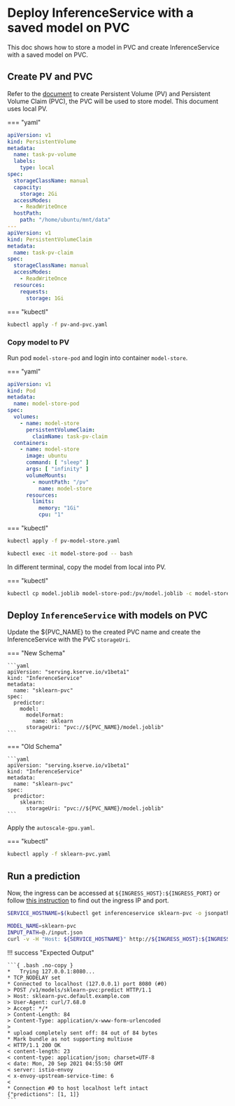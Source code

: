 
# Deploy InferenceService with a saved model on PVC

This doc shows how to store a model in PVC and create InferenceService with a saved model on PVC.

## Create PV and PVC

Refer to the [document](https://kubernetes.io/docs/concepts/storage/persistent-volumes/) to create Persistent Volume (PV) and Persistent Volume Claim (PVC), the PVC will be used to store model. This document uses local PV.

=== "yaml"
```yaml
apiVersion: v1
kind: PersistentVolume
metadata:
  name: task-pv-volume
  labels:
    type: local
spec:
  storageClassName: manual
  capacity:
    storage: 2Gi
  accessModes:
    - ReadWriteOnce
  hostPath:
    path: "/home/ubuntu/mnt/data"
---
apiVersion: v1
kind: PersistentVolumeClaim
metadata:
  name: task-pv-claim
spec:
  storageClassName: manual
  accessModes:
    - ReadWriteOnce
  resources:
    requests:
      storage: 1Gi
```

=== "kubectl"
```bash
kubectl apply -f pv-and-pvc.yaml
```

### Copy model to PV

Run pod `model-store-pod` and login into container `model-store`.

=== "yaml"
```yaml
apiVersion: v1
kind: Pod
metadata:
  name: model-store-pod
spec:
  volumes:
    - name: model-store
      persistentVolumeClaim:
        claimName: task-pv-claim
  containers:
    - name: model-store
      image: ubuntu
      command: [ "sleep" ]
      args: [ "infinity" ]
      volumeMounts:
        - mountPath: "/pv"
          name: model-store
      resources:
        limits:
          memory: "1Gi"
          cpu: "1"
```

=== "kubectl"
```bash
kubectl apply -f pv-model-store.yaml

kubectl exec -it model-store-pod -- bash
```

In different terminal, copy the model from local into PV.

=== "kubectl"
```bash
kubectl cp model.joblib model-store-pod:/pv/model.joblib -c model-store
```

## Deploy `InferenceService` with models on PVC

Update the ${PVC_NAME} to the created PVC name and create the InferenceService with the PVC `storageUri`.

=== "New Schema"

    ```yaml
    apiVersion: "serving.kserve.io/v1beta1"
    kind: "InferenceService"
    metadata:
      name: "sklearn-pvc"
    spec:
      predictor:
        model:
          modelFormat:
            name: sklearn
          storageUri: "pvc://${PVC_NAME}/model.joblib"
    ```

=== "Old Schema"

    ```yaml
    apiVersion: "serving.kserve.io/v1beta1"
    kind: "InferenceService"
    metadata:
      name: "sklearn-pvc"
    spec:
      predictor:
        sklearn:
          storageUri: "pvc://${PVC_NAME}/model.joblib"
    ```

Apply the `autoscale-gpu.yaml`.

=== "kubectl"
```bash
kubectl apply -f sklearn-pvc.yaml
```

## Run a prediction

Now, the ingress can be accessed at `${INGRESS_HOST}:${INGRESS_PORT}` or follow [this instruction](../../../get_started/first_isvc.md#4-determine-the-ingress-ip-and-ports)
to find out the ingress IP and port.

```bash
SERVICE_HOSTNAME=$(kubectl get inferenceservice sklearn-pvc -o jsonpath='{.status.url}' | cut -d "/" -f 3)

MODEL_NAME=sklearn-pvc
INPUT_PATH=@./input.json
curl -v -H "Host: ${SERVICE_HOSTNAME}" http://${INGRESS_HOST}:${INGRESS_PORT}/v1/models/$MODEL_NAME:predict -d $INPUT_PATH
```

!!! success "Expected Output"

    ```{ .bash .no-copy }
    *   Trying 127.0.0.1:8080...
    * TCP_NODELAY set
    * Connected to localhost (127.0.0.1) port 8080 (#0)
    > POST /v1/models/sklearn-pvc:predict HTTP/1.1
    > Host: sklearn-pvc.default.example.com
    > User-Agent: curl/7.68.0
    > Accept: */*
    > Content-Length: 84
    > Content-Type: application/x-www-form-urlencoded
    >
    * upload completely sent off: 84 out of 84 bytes
    * Mark bundle as not supporting multiuse
    < HTTP/1.1 200 OK
    < content-length: 23
    < content-type: application/json; charset=UTF-8
    < date: Mon, 20 Sep 2021 04:55:50 GMT
    < server: istio-envoy
    < x-envoy-upstream-service-time: 6
    <
    * Connection #0 to host localhost left intact
    {"predictions": [1, 1]}
    ```

